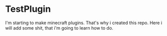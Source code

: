 # TestPlugin
I'm starting to make minecraft plugins. That's why i created this repo. Here i will add some shit, that i'm going to learn how to do.
